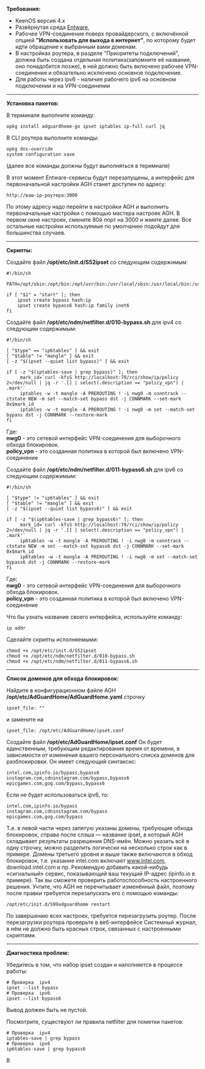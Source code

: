 ﻿**Требования:**

* KeenOS версия 4.х
* Развёрнутая среда [Entware](https://help.keenetic.com/hc/ru/articles/360021214160-%D0%A3%D1%81%D1%82%D0%B0%D0%BD%D0%BE%D0%B2%D0%BA%D0%B0-%D1%81%D0%B8%D1%81%D1%82%D0%B5%D0%BC%D1%8B-%D0%BF%D0%B0%D0%BA%D0%B5%D1%82%D0%BE%D0%B2-%D1%80%D0%B5%D0%BF%D0%BE%D0%B7%D0%B8%D1%82%D0%BE%D1%80%D0%B8%D1%8F-Entware-%D0%BD%D0%B0-USB-%D0%BD%D0%B0%D0%BA%D0%BE%D0%BF%D0%B8%D1%82%D0%B5%D0%BB%D1%8C),
* Рабочее VPN-соединение поверх провайдерского, с включённой опцией **"Использовать для выхода в интернет"**, по которому будет идти обращение к выбранным вами доменам.  
* В настройках роутера, в разделе "Приоритеты подключений", должна быть создана отдельная политика(запомните её название, оно понадобится позже), в ней должно быть включено рабочее VPN-соединение и обязательно исключено основное подключение.
* Для работы через ipv6 - наличие рабочего ipv6 на основном подключении и на VPN-соединении
 
 ---

**Установка пакетов:**

В терминале выполните команду:

    opkg install adguardhome-go ipset iptables ip-full curl jq

В CLI роутера выполните команды:

    opkg dns-override
    system configuration save

(далее все команды должны будут выполняться в теримнале)

В этот момент Entware-сервисы будут перезапущены, а интерфейс для первоначальной настройки AGH станет доступен по адресу:

    http://ваш-ip-роутера:3000

По этому адресу надо перейти в настройки AGH и выполнить первоначальные настройки с помощью маcтера настроек AGH. В первом окне настроек, смените 80й порт на 3000 и жмите далее. Все остальные настройки используемые по умолчанию подойдут для большинства случаев.

 --- 

**Скрипты:**

Создайте файл **/opt/etc/init.d/S52ipset** со следующим содержимым:

    #!/bin/sh
    
    PATH=/opt/sbin:/opt/bin:/opt/usr/bin:/usr/local/sbin:/usr/local/bin:/usr/sbin:/usr/bin:/sbin:/bin
    
    if [ "$1" = "start" ]; then
        ipset create bypass hash:ip
        ipset create bypass6 hash:ip family inet6
    fi


Создайте файл **/opt/etc/ndm/netfilter.d/010-bypass.sh** для ipv4  со следующим содержимым:

    #!/bin/sh
    
    [ "$type" == "ip6tables" ] && exit
    [ "$table" != "mangle" ] && exit
    [ -z "$(ipset --quiet list bypass)" ] && exit
    
    if [ -z "$(iptables-save | grep bypass)" ]; then
         mark_id=`curl -kfsS http://localhost:79/rci/show/ip/policy 2>/dev/null | jq -r '.[] | select(.description == "policy_vpn") | .mark'`
         iptables -w -t mangle -A PREROUTING ! -i nwg0 -m conntrack --ctstate NEW -m set --match-set bypass dst -j CONNMARK --set-mark 0x$mark_id
         iptables -w -t mangle -A PREROUTING ! -i nwg0 -m set --match-set bypass dst -j CONNMARK --restore-mark
    fi

Где:  
**nwg0** - это сетевой интерфейс VPN-соединения для выборочного обхода блокировок.  
**policy_vpn** - это созданная политика в которой был включено VPN-соединение

Создайте файл **/opt/etc/ndm/netfilter.d/011-bypass6.sh** для ipv6 со следующим содержимым:

    #!/bin/sh
    
    [ "$type" != "ip6tables" ] && exit
    [ "$table" != "mangle" ] && exit
    [ -z "$(ipset --quiet list bypass6)" ] && exit
    
    if [ -z "$(ip6tables-save | grep bypass6)" ]; then
         mark_id=`curl -kfsS http://localhost:79/rci/show/ip/policy 2>/dev/null | jq -r '.[] | select(.description == "policy_vpn") | .mark'`
         ip6tables -w -t mangle -A PREROUTING ! -i nwg0 -m conntrack --ctstate NEW -m set --match-set bypass6 dst -j CONNMARK --set-mark 0x$mark_id
         ip6tables -w -t mangle -A PREROUTING ! -i nwg0 -m set --match-set bypass6 dst -j CONNMARK --restore-mark
    fi

Где:  
**nwg0** - это сетевой интерфейс VPN-соединения для выборочного обхода блокировок.   
**policy_vpn** - это созданная политика в которой был включено VPN-соединение

Что бы узнать название своего интерфейса, используйте команду:

    ip addr

Сделайте скрипты исполняемыми:

    chmod +x /opt/etc/init.d/S52ipset
    chmod +x /opt/etc/ndm/netfilter.d/010-bypass.sh
    chmod +x /opt/etc/ndm/netfilter.d/011-bypass6.sh
    
---

**Список доменов для обхода блокировок:**

Найдите в конфигурационном файле AGH **/opt/etc/AdGuardHome/AdGuardHome.yaml** строчку

    ipset_file: ""

и замените на

    ipset_file: /opt/etc/AdGuardHome/ipset.conf

Создайте файл **/opt/etc/AdGuardHome/ipset.conf**
Он будет единственным, требующим редактирования время от времени, в зависимости от изменения вашего персонального списка доменов для разблокировки.
Он имеет следующий синтаксис:

    intel.com,ipinfo.io/bypass,bypass6
    instagram.com,cdninstagram.com/bypass,bypass6
    epicgames.com,gog.com/bypass,bypass6

Если не будет использоваться ipv6, то:

    intel.com,ipinfo.io/bypass
    instagram.com,cdninstagram.com/bypass
    epicgames.com,gog.com/bypass

Т.е. в левой части через запятую указаны домены, требующие обхода блокировок, справа после слэша — название ipset, в который AGH складывает результаты разрешения DNS-имён. Можно указать всё в одну строчку, можно разделить логически на несколько строк как в примере. Домены третьего уровня и выше также включаются в обход блокировок, т.е. указание intel.com включает www.intel.com, download.intel.com и пр.
Рекомендую добавить какой-нибудь «сигнальный» сервис, показывающий ваш текущий IP-адрес (ipinfo.io в примере). Так вы сможете проверить работоспособность настроенного решения. Учтите, что AGH не перечитывает изменённый файл, поэтому после правки требуется перезапускать его с помощью команды:

    /opt/etc/init.d/S99adguardhome restart


По завершению всех настроек, требуется перезагрузить роутер.
После перезагрузки роутера проверьте в веб-интерфейсе Системный журнал, в нём не должно быть красных строк, связанных с настроенными скриптами.

---

**Диагностика проблем:**

Убедитесь в том, что набор ipset создан и наполняется в процессе работы:

    # Проверка  ipv4
    ipset --list bypass
    # Проверка  ipv6
    ipset --list bypass6

Вывод должен быть не пустой.

Посмотрите, существуют ли правила netfilter для пометки пакетов:

    # Проверка  ipv4
    iptables-save | grep bypass
    # Проверка  ipv6
    ip6tables-save | grep bypass6
В

